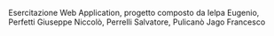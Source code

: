 Esercitazione Web Application, progetto composto da Ielpa Eugenio, Perfetti Giuseppe Niccolò, Perrelli Salvatore, Pulicanò Jago Francesco
